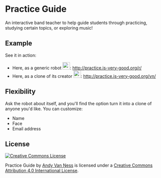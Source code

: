 Practice Guide
==============

An interactive band teacher to help guide students through practicing, studying certain topics, or exploring music!

## Example

See it in action:
* Here, as a generic robot <img src="http://practice.is-very-good.org/r/media/robot.png" height="24" />: http://practice.is-very-good.org/r/ 
* Here, as a clone of its creator <img src="http://practice.is-very-good.org/r/media/van-ness.png" height="24" />: http://practice.is-very-good.org/vn/ 

## Flexibility

Ask the robot about itself, and you'll find the option turn it into a clone of anyone you'd like. You can customize:
* Name
* Face
* Email address

## License

<a class="inline" rel="license" href="http://creativecommons.org/licenses/by/4.0/"><img alt="Creative Commons License" style="border-width:0" src="https://i.creativecommons.org/l/by/4.0/88x31.png" /></a>

<span xmlns:dct="http://purl.org/dc/terms/" href="http://purl.org/dc/dcmitype/InteractiveResource" property="dct:title" rel="dct:type">Practice Guide</span> by <a class="inline" xmlns:cc="http://creativecommons.org/ns#" href="http://andyvn.ath.cx/" property="cc:attributionName" rel="cc:attributionURL">Andy Van Ness</a> is licensed under a <a class="inline" rel="license" href="http://creativecommons.org/licenses/by/4.0/">Creative Commons Attribution 4.0 International License</a>.
